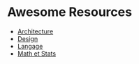 # Awesome Resources

- [Architecture](Architecture/Archi.md)
- [Design](Design/Design.md)
- [Langage](Langage/Langage.md)
- [Math et Stats](Math%20et%20Statistiques/Math%20et%20Statistiques.md)
